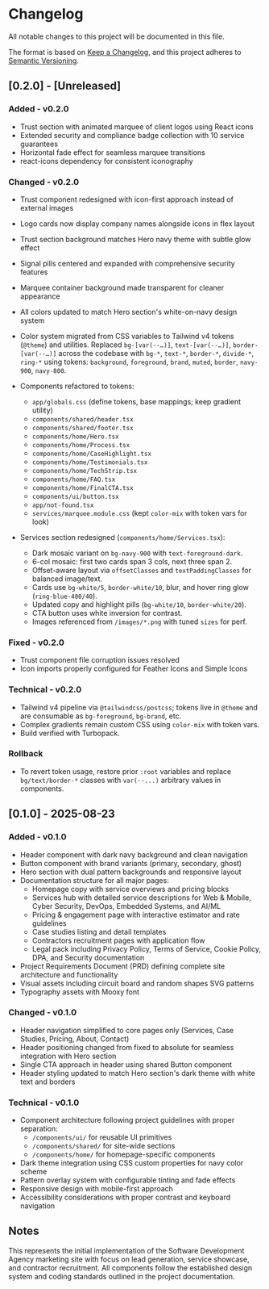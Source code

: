 # Changelog

All notable changes to this project will be documented in this file.

The format is based on [Keep a Changelog](https://keepachangelog.com/en/1.0.0/),
and this project adheres to [Semantic Versioning](https://semver.org/spec/v2.0.0.html).

## [0.2.0] - [Unreleased]

### Added - v0.2.0

- Trust section with animated marquee of client logos using React icons
- Extended security and compliance badge collection with 10 service guarantees
- Horizontal fade effect for seamless marquee transitions
- react-icons dependency for consistent iconography

### Changed - v0.2.0

- Trust component redesigned with icon-first approach instead of external images
- Logo cards now display company names alongside icons in flex layout
- Trust section background matches Hero navy theme with subtle glow effect
- Signal pills centered and expanded with comprehensive security features
- Marquee container background made transparent for cleaner appearance
- All colors updated to match Hero section's white-on-navy design system

- Color system migrated from CSS variables to Tailwind v4 tokens (`@theme`)
  and utilities. Replaced `bg-[var(--…)]`, `text-[var(--…)]`, `border-[var(--…)]`
  across the codebase with `bg-*`, `text-*`, `border-*`, `divide-*`, `ring-*`
  using tokens: `background`, `foreground`, `brand`, `muted`, `border`,
  `navy-900`, `navy-800`.

- Components refactored to tokens:

  - `app/globals.css` (define tokens, base mappings; keep gradient utility)
  - `components/shared/header.tsx`
  - `components/shared/footer.tsx`
  - `components/home/Hero.tsx`
  - `components/home/Process.tsx`
  - `components/home/CaseHighlight.tsx`
  - `components/home/Testimonials.tsx`
  - `components/home/TechStrip.tsx`
  - `components/home/FAQ.tsx`
  - `components/home/FinalCTA.tsx`
  - `components/ui/button.tsx`
  - `app/not-found.tsx`
  - `services/marquee.module.css` (kept `color-mix` with token vars for look)

- Services section redesigned (`components/home/Services.tsx`):
  - Dark mosaic variant on `bg-navy-900` with `text-foreground-dark`.
  - 6-col mosaic: first two cards span 3 cols, next three span 2.
  - Offset-aware layout via `offsetClasses` and `textPaddingClasses` for balanced image/text.
  - Cards use `bg-white/5`, `border-white/10`, blur, and hover ring glow (`ring-blue-400/40`).
  - Updated copy and highlight pills (`bg-white/10`, `border-white/20`).
  - CTA button uses white inversion for contrast.
  - Images referenced from `/images/*.png` with tuned `sizes` for perf.

### Fixed - v0.2.0

- Trust component file corruption issues resolved
- Icon imports properly configured for Feather Icons and Simple Icons

### Technical - v0.2.0

- Tailwind v4 pipeline via `@tailwindcss/postcss`; tokens live in
  `@theme` and are consumable as `bg-foreground`, `bg-brand`, etc.
- Complex gradients remain custom CSS using `color-mix` with token vars.
- Build verified with Turbopack.

### Rollback

- To revert token usage, restore prior `:root` variables and replace
  `bg/text/border-*` classes with `var(--...)` arbitrary values in components.

## [0.1.0] - 2025-08-23

### Added - v0.1.0

- Header component with dark navy background and clean navigation
- Button component with brand variants (primary, secondary, ghost)
- Hero section with dual pattern backgrounds and responsive layout
- Documentation structure for all major pages:
  - Homepage copy with service overviews and pricing blocks
  - Services hub with detailed service descriptions for Web & Mobile, Cyber Security, DevOps, Embedded Systems, and AI/ML
  - Pricing & engagement page with interactive estimator and rate guidelines
  - Case studies listing and detail templates
  - Contractors recruitment pages with application flow
  - Legal pack including Privacy Policy, Terms of Service, Cookie Policy, DPA, and Security documentation
- Project Requirements Document (PRD) defining complete site architecture and functionality
- Visual assets including circuit board and random shapes SVG patterns
- Typography assets with Mooxy font

### Changed - v0.1.0

- Header navigation simplified to core pages only (Services, Case Studies, Pricing, About, Contact)
- Header positioning changed from fixed to absolute for seamless integration with Hero section
- Single CTA approach in header using shared Button component
- Header styling updated to match Hero section's dark theme with white text and borders

### Technical - v0.1.0

- Component architecture following project guidelines with proper separation:
  - `/components/ui/` for reusable UI primitives
  - `/components/shared/` for site-wide sections
  - `/components/home/` for homepage-specific components
- Dark theme integration using CSS custom properties for navy color scheme
- Pattern overlay system with configurable tinting and fade effects
- Responsive design with mobile-first approach
- Accessibility considerations with proper contrast and keyboard navigation

## Notes

This represents the initial implementation of the Software Development Agency marketing site with focus on lead generation, service showcase, and contractor recruitment. All components follow the established design system and coding standards outlined in the project documentation.
